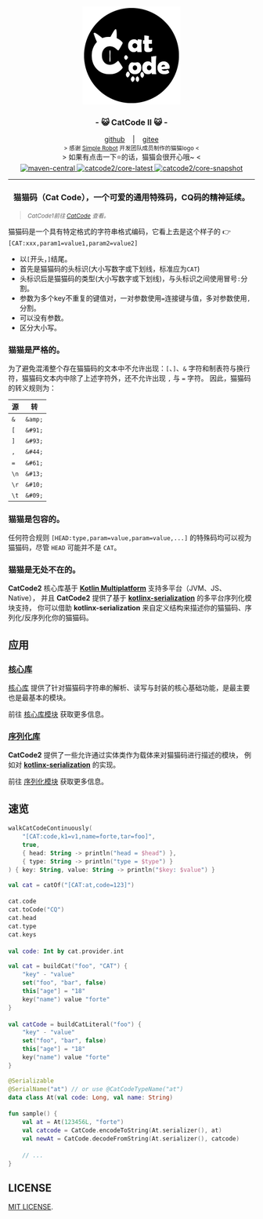 <div align="center">
    <img src="./.catcode2/logo.png" alt="catcode logo"/>
    <h3>
        - 😺 CatCode Ⅱ 😺 -
    </h3>
    <span>
        <a href="https://github.com/ForteScarlet/CatCode2" target="_blank">github</a>
    </span> 
    &nbsp;&nbsp; | &nbsp;&nbsp;
    <span>
        <a href="https://gitee.com/ForteScarlet/CatCode2" target="_blank">gitee</a>
    </span> <br />
    <small> &gt; 感谢 <a href="https://github.com/ForteScarlet/simpler-robot" target="_blank">Simple Robot</a> 开发团队成员制作的猫猫logo &lt; </small> <br />
    &gt; 如果有点击一下⭐的话，猫猫会很开心哦~ &lt; <br />
    <a href="https://repo1.maven.org/maven2/love/forte/catcode2/" target="_blank" >
        <img src="https://img.shields.io/maven-central/v/love.forte.catcode2/catcode2-core" alt="maven-central" />
    </a>
    <a href="https://www.npmjs.com/package/@catcode2/core" target="_blank" >
            <img src="https://img.shields.io/npm/v/@catcode2/core/latest" alt="catcode2/core-latest" />
    </a>
    <a href="https://www.npmjs.com/package/@catcode2/core" target="_blank" >
        <img src="https://img.shields.io/npm/v/@catcode2/core/snapshot" alt="catcode2/core-snapshot" />
    </a>
</div>

*****

<div align="center">
    <h3>
        猫猫码（Cat Code），一个可爱的通用特殊码，CQ码的精神延续。
    </h3>
</div>   

> <small><i>CatCode1前往 [CatCode](https://github.com/ForteScarlet/CatCode) 查看。</i></small>

猫猫码是一个具有特定格式的字符串格式编码，它看上去是这个样子的 👉 `[CAT:xxx,param1=value1,param2=value2]`

- 以`[`开头，`]`结尾。
- 首先是猫猫码的头标识(大小写数字或下划线，标准应为`CAT`)
- 头标识后是猫猫码的类型(大小写数字或下划线)，与头标识之间使用冒号`:`分割。
- 参数为多个key不重复的键值对，一对参数使用`=`连接键与值，多对参数使用`,`分割。
- 可以没有参数。
- 区分大小写。

### **猫猫是严格的。**

为了避免混淆整个存在猫猫码的文本中不允许出现：`[`、`]`、`&`
字符和制表符与换行符，猫猫码文本内中除了上述字符外，还不允许出现 `,` 与 `=` 字符。
因此，猫猫码的转义规则为：

| 源    | 转       |
|------|---------|
| `&`  | `&amp;` |
| `[`  | `&#91;` |
| `]`  | `&#93;` |
| `,`  | `&#44;` |
| `=`  | `&#61;` |
| `\n` | `&#13;` |
| `\r` | `&#10;` |
| `\t` | `&#09;` |


### **猫猫是包容的。**

任何符合规则 `[HEAD:type,param=value,param=value,...]` 的特殊码均可以视为猫猫码，尽管 `HEAD` 可能并不是 `CAT`。

### **猫猫是无处不在的。**

**CatCode2** 核心库基于 [**Kotlin Multiplatform**](https://kotlinlang.org/docs/multiplatform.html) 支持多平台（JVM、JS、Native），
并且 **CatCode2** 提供了基于 [**kotlinx-serialization**](https://github.com/Kotlin/kotlinx.serialization) 的多平台序列化模块支持，
你可以借助 **kotlinx-serialization** 来自定义结构来描述你的猫猫码、序列化/反序列化你的猫猫码。

## 应用

### [核心库](catcode2-core)

[核心库](catcode2-core) 提供了针对猫猫码字符串的解析、读写与封装的核心基础功能，是最主要也是最基本的模块。

前往 [核心库模块](catcode2-core) 获取更多信息。

### [序列化库](catcode2-serialization)

**CatCode2** 提供了一些允许通过实体类作为载体来对猫猫码进行描述的模块，
例如对 [**kotlinx-serialization**](https://github.com/Kotlin/kotlinx.serialization) 的实现。

前往 [序列化模块](catcode2-serialization) 获取更多信息。


## 速览

```kotlin
walkCatCodeContinuously(
    "[CAT:code,k1=v1,name=forte,tar=foo]",
    true,
    { head: String -> println("head = $head") },
    { type: String -> println("type = $type") }
) { key: String, value: String -> println("$key: $value") }
```

```kotlin
val cat = catOf("[CAT:at,code=123]")

cat.code
cat.toCode("CQ")
cat.head
cat.type
cat.keys

val code: Int by cat.provider.int
```

```kotlin
val cat = buildCat("foo", "CAT") {
    "key" - "value"
    set("foo", "bar", false)
    this["age"] = "18"
    key("name") value "forte"
}

val catCode = buildCatLiteral("foo") {
    "key" - "value"
    set("foo", "bar", false)
    this["age"] = "18"
    key("name") value "forte"
}
```


```kotlin
@Serializable
@SerialName("at") // or use @CatCodeTypeName("at")
data class At(val code: Long, val name: String)

fun sample() {
    val at = At(123456L, "forte")
    val catcode = CatCode.encodeToString(At.serializer(), at)
    val newAt = CatCode.decodeFromString(At.serializer(), catcode)
    
    // ...
}
```

## LICENSE

[MIT LICENSE](LICENSE).